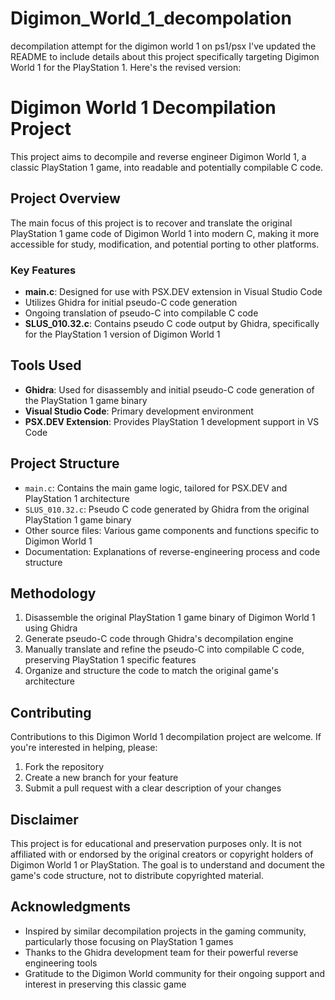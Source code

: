 # Digimon_World_1_decompolation
decompilation attempt for the digimon world 1 on ps1/psx 
I've updated the README to include details about this project specifically targeting Digimon World 1 for the PlayStation 1. Here's the revised version:

# Digimon World 1 Decompilation Project

This project aims to decompile and reverse engineer Digimon World 1, a classic PlayStation 1 game, into readable and potentially compilable C code.

## Project Overview

The main focus of this project is to recover and translate the original PlayStation 1 game code of Digimon World 1 into modern C, making it more accessible for study, modification, and potential porting to other platforms.

### Key Features

- **main.c**: Designed for use with PSX.DEV extension in Visual Studio Code
- Utilizes Ghidra for initial pseudo-C code generation
- Ongoing translation of pseudo-C into compilable C code
- **SLUS_010.32.c**: Contains pseudo C code output by Ghidra, specifically for the PlayStation 1 version of Digimon World 1

## Tools Used

- **Ghidra**: Used for disassembly and initial pseudo-C code generation of the PlayStation 1 game binary
- **Visual Studio Code**: Primary development environment
- **PSX.DEV Extension**: Provides PlayStation 1 development support in VS Code

## Project Structure

- `main.c`: Contains the main game logic, tailored for PSX.DEV and PlayStation 1 architecture
- `SLUS_010.32.c`: Pseudo C code generated by Ghidra from the original PlayStation 1 game binary
- Other source files: Various game components and functions specific to Digimon World 1
- Documentation: Explanations of reverse-engineering process and code structure

## Methodology

1. Disassemble the original PlayStation 1 game binary of Digimon World 1 using Ghidra
2. Generate pseudo-C code through Ghidra's decompilation engine
3. Manually translate and refine the pseudo-C into compilable C code, preserving PlayStation 1 specific features
4. Organize and structure the code to match the original game's architecture

## Contributing

Contributions to this Digimon World 1 decompilation project are welcome. If you're interested in helping, please:

1. Fork the repository
2. Create a new branch for your feature
3. Submit a pull request with a clear description of your changes

## Disclaimer

This project is for educational and preservation purposes only. It is not affiliated with or endorsed by the original creators or copyright holders of Digimon World 1 or PlayStation. The goal is to understand and document the game's code structure, not to distribute copyrighted material.

## Acknowledgments

- Inspired by similar decompilation projects in the gaming community, particularly those focusing on PlayStation 1 games
- Thanks to the Ghidra development team for their powerful reverse engineering tools
- Gratitude to the Digimon World community for their ongoing support and interest in preserving this classic game
